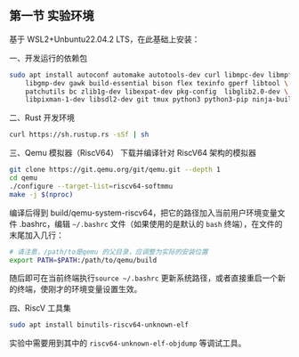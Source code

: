 ## 第一节 实验环境

基于 WSL2+Unbuntu22.04.2 LTS，在此基础上安装：

一、开发运行的依赖包

```bash
sudo apt install autoconf automake autotools-dev curl libmpc-dev libmpfr-dev \
	libgmp-dev gawk build-essential bison flex texinfo gperf libtool \
	patchutils bc zlib1g-dev libexpat-dev pkg-config  libglib2.0-dev \
	libpixman-1-dev libsdl2-dev git tmux python3 python3-pip ninja-build
```

二、Rust 开发环境

```bash
curl https://sh.rustup.rs -sSf | sh
```

三、Qemu 模拟器（RiscV64）
下载并编译针对 RiscV64 架构的模拟器

```bash
git clone https://git.qemu.org/git/qemu.git --depth 1
cd qemu
./configure --target-list=riscv64-softmmu
make -j $(nproc)
```

编译后得到 build/qemu-system-riscv64，把它的路径加入当前用户环境变量文件 .bashrc，编辑 `~/.bashrc` 文件（如果使用的是默认的 `bash` 终端），在文件的末尾加入几行：

```bash
# 请注意，/path/to是qemu 的父目录，应调整为实际的安装位置
export PATH=$PATH:/path/to/qemu/build
```

随后即可在当前终端执行`source ~/.bashrc` 更新系统路径，或者直接重启一个新的终端，使刚才的环境变量设置生效。

四、RiscV 工具集

```bash
sudo apt install binutils-riscv64-unknown-elf
```

实验中需要用到其中的 `riscv64-unknown-elf-objdump` 等调试工具。
